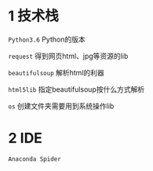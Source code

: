# 1 技术栈
`Python3.6`  Python的版本

`request` 得到网页html、jpg等资源的lib

`beautifulsoup` 解析html的利器

`html5lib` 指定beautifulsoup按什么方式解析

`os` 创建文件夹需要用到系统操作lib

# 2 IDE
`Anaconda Spider`